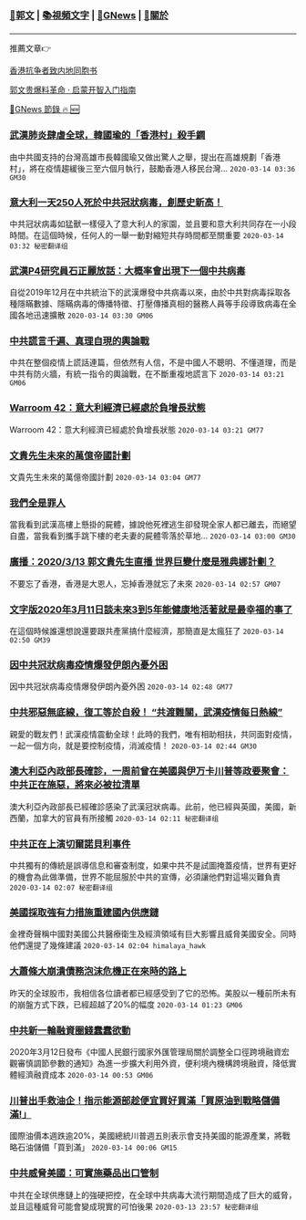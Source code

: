 ###  [:eagle:郭文](https://github.com/ourhimalayas/txt) | [:books:視頻文字](https://github.com/ourhimalayas/txt/blob/master/content/README.md) | [:newspaper:GNews](https://github.com/ourhimalayas/txt/blob/master/content/gnews/README.md) | [:pray:關於](https://github.com/ourhimalayas/home/tree/master/about)
---

推薦文章:point_right:

[香港抗争者致内地同胞书](https://github.com/ourhimalayas/news/blob/master/2019/08/a_letter_from_the_hong_kong_people.md)

[郭文贵爆料革命 · 启蒙开智入门指南](https://github.com/ourhimalayas/txt/issues/1)

[:newspaper:GNews 節錄 :fire: :new:](https://github.com/ourhimalayas/txt/blob/master/content/gnews/README.md) 



### [武漢肺炎肆虐全球，韓國瑜的「香港村」殺手鐧](/content/gnews/1/README.md)

由中共國支持的台灣高雄市長韓國瑜又做出驚人之舉，提出在高雄規劃「香港村」，將在疫情趨緩後三至六個月執行，鼓勵香港人移民台灣...  `2020-03-14 03:36 GM30`

### [意大利一天250人死於中共冠狀病毒，創歷史新高！](/content/gnews/2/README.md)

中共冠狀病毒如猛獸一樣侵入了意大利人的家園，並且要和意大利共同存在一小段時間。在這個時候，任何人的一舉一動對縮短共存時間都至關重要  `2020-03-14 03:32 秘密翻译组`

### [武漢P4研究員石正麗放話：大概率會出現下一個中共病毒](/content/gnews/3/README.md)

自從2019年12月在中共統治下的武漢爆發中共病毒以來，由於中共對病毒採取各種隱瞞數據、隱瞞病毒的傳播特徵、打壓傳播真相的醫務人員等手段導致病毒在全國各地迅速擴散  `2020-03-14 03:30 GM06`

### [中共謊言千遍、真理自現的輿論戰](/content/gnews/4/README.md)

中共在整個疫情上謊話連篇，但依然有人信，不是中國人不聰明、不懂道理，而是中共有防火牆，有統一指令的輿論戰，在不斷重複地謊言下  `2020-03-14 03:21 GM06`

### [Warroom 42：意大利經濟已經處於負增長狀態](/content/gnews/5/README.md)

Warroom 42：意大利經濟已經處於負增長狀態  `2020-03-14 03:21 GM77`

### [文貴先生未來的萬億帝國計劃](/content/gnews/6/README.md)

文貴先生未來的萬億帝國計劃  `2020-03-14 03:04 GM77`

### [我們全是罪人](/content/gnews/7/README.md)

當我看到武漢高樓上懸掛的屍體，據說他死裡逃生卻發現全家人都已離去，而絕望自盡，當我看到攜手跳下樓的老夫妻的屍體零落於草地...  `2020-03-14 03:00 GM30`

### [廣播：2020/3/13 郭文貴先生直播 世界巨變什麼是雅典娜計劃？](/content/gnews/8/README.md)

不要忘了香港，香港是大恩人，忘掉香港就忘了未來  `2020-03-14 02:57 GM07`

### [文字版2020年3月11日談未來3到5年能健康地活著就是最幸福的事了](/content/gnews/9/README.md)

在這個時候誰還想說還要跟共產黨搞什麼經濟，那簡直是太瘋狂了  `2020-03-14 02:50 GM39`

### [因中共冠狀病毒疫情爆發伊朗內憂外困](/content/gnews/10/README.md)

因中共冠狀病毒疫情爆發伊朗內憂外困  `2020-03-14 02:48 GM77`

### [中共邪惡無底線，復工等於自殺！ “共渡難關，武漢疫情每日熱線”](/content/gnews/11/README.md)

親愛的戰友們！武漢疫情震動全球！此時的我們，唯有相助相扶，共同面對疫情，一起一個方向，就是要控制疫情，消滅疫情！  `2020-03-14 02:44 GM30`

### [澳大利亞內政部長確診，一周前曾在美國與伊万卡川普等政要聚會：中共正在施惡，將來必被拉清單](/content/gnews/12/README.md)

澳大利亞內政部長已經確診感染了武漢冠狀病毒。此前，他已經與英國，美國，新西蘭，加拿大的官員有所接觸  `2020-03-14 02:11 秘密翻译组`

### [中共正在上演切爾諾貝利事件](/content/gnews/13/README.md)

中共獨有的傳統是誤導信息和審查制度，如果中共不是試圖掩蓋疫情，世界有更好的機會為此做準備，世界不能屈服於中共的宣傳，必須讓他們對這場災難負責  `2020-03-14 02:07 秘密翻译组`

### [美國採取強有力措施重建國內供應鏈](/content/gnews/14/README.md)

金裡奇聲稱中國對美國公共醫療衛生及經濟領域有巨大影響且威脅美國安全。同時他們還提了幾條建議  `2020-03-14 02:04 himalaya_hawk`

### [大蕭條大崩潰債務泡沫危機正在來時的路上](/content/gnews/15/README.md)

昨天的全球股市，我相信各位讀者都已經感受到了它的恐怖。美股以一種前所未有的崩盤方式下跌，已經超越了20%的幅度  `2020-03-14 01:23 GM06`

### [中共新一輪融資圈錢蠢蠢欲動](/content/gnews/16/README.md)

2020年3月12日發布《中國人民銀行國家外匯管理局關於調整全口徑跨境融資宏觀審慎調節參數的通知》為進一步擴大利用外資，便利境內機構跨境融資，降低實體經濟融資成本  `2020-03-14 00:53 GM06`

### [川普出手救油企！指示能源部趁便宜買好買滿「買原油到戰略儲備滿!」](/content/gnews/17/README.md)

國際油價本週跌逾20%，美國總統川普週五則表示會支持美國的能源產業，將戰略石油儲備「買到滿」  `2020-03-14 00:06 GM15`

### [中共威脅美國：可實施藥品出口管制](/content/gnews/18/README.md)

中共在全球供應鏈上的強硬把控，在全球中共病毒大流行期間造成了巨大的威脅，並且這種威脅可能會變成現實的可怕後果  `2020-03-13 23:57 秘密翻译组`


